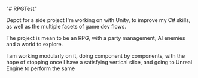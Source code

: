 "# RPGTest" 

Depot for a side project I'm working on with Unity, to improve my C# skills, as well as the multiple facets of game dev flows.

The project is mean to be an RPG, with a party management, AI enemies and a world to explore.

I am working modularly on it, doing component by components, with the hope of stopping once I have a satisfying vertical slice, and going to Unreal Engine to perform the same
